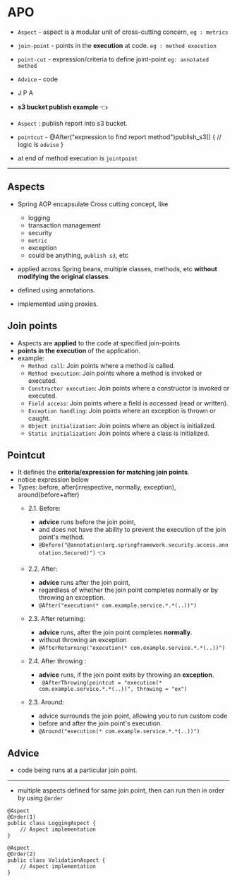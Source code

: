 # APO
- `Aspect` - aspect is a modular unit of cross-cutting concern, `eg : metrics`
- `join-point` - points in the **execution** at code. `eg : method execution`
- `point-cut` - expression/criteria to define joint-point `eg: annotated method`
- `Advice` - code

-  J P A
-  **s3 bucket publish example** :point_left:
  - `Aspect` : publish report into s3 bucket.
  - `pointcut` - @After("expression to find report method")publish_s3() { // logic is `advise` } 
  - at end of method execution is `jointpoint`
---

## Aspects
- Spring AOP encapsulate Cross cutting concept, like
  - logging 
  - transaction management
  - security 
  - `metric` 
  - exception
  - could be anything, `publish s3`, etc

- applied across Spring beans, multiple classes, methods, etc **without modifying the original classes**.
- defined using annotations.
- implemented using proxies.

## Join points
- Aspects are **applied** to the code at specified join-points
- **points in the execution** of the application.
- example:
    - `Method call`: Join points where a method is called.
    - `Method execution`: Join points where a method is invoked or executed.
    - `Constructor execution`: Join points where a constructor is invoked or executed.
    - `Field access`: Join points where a field is accessed (read or written).
    - `Exception handling`: Join points where an exception is thrown or caught.
    - `Object initialization`: Join points where an object is initialized.
    - `Static initialization`: Join points where a class is initialized.

## Pointcut
- It defines the **criteria/expression for matching join points**.
- notice expression below
- Types: before, after(irrespective, normally, exception), around(before+after)
  - 2.1. Before:
    - **advice** runs before the join point,
    - and does not have the ability to prevent the execution of the join point's method.
    - ```@Before("@annotation(org.springframework.security.access.annotation.Secured)")``` :point_left:

  - 2.2. After:
    - **advice** runs after the join point, 
    - regardless of whether the join point  completes normally or by throwing an exception.
    - ```@After("execution(* com.example.service.*.*(..))")```

  - 2.3. After returning:
    - **advice** runs, after the join point completes **normally**.
    - without throwing an exception
    - ```@AfterReturning("execution(* com.example.service.*.*(..))")```

  - 2.4. After throwing :
    - **advice** runs, if the join point exits by throwing an **exception**.
    - ``` @AfterThrowing(pointcut = "execution(* com.example.service.*.*(..))", throwing = "ex")```


  - 2.3. Around:
    - advice surrounds the join point, allowing you to run custom code
    - before and after the join point's execution.
    - ```@Around("execution(* com.example.service.*.*(..))")```

## Advice
- code being runs at a particular join point.

---
- multiple aspects defined for same join point, then can run then in order by using `@order`
```
@Aspect
@Order(1)
public class LoggingAspect {
    // Aspect implementation
}

@Aspect
@Order(2)
public class ValidationAspect {
    // Aspect implementation
}

```




